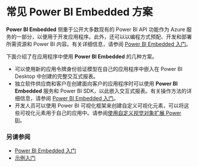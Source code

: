 <properties
   pageTitle="常见 Power BI Embedded 方案"
   description="常见 Power BI Embedded 方案"
   services="power-bi-embedded"
   documentationCenter=""
   authors="mgblythe"
   manager="mblythe"
   editor=""
   tags=""/>
<tags
   ms.service="power-bi-embedded"
   ms.devlang="NA"
   ms.topic="article"
   ms.tgt_pltfrm="NA"
   ms.workload="powerbi"
   ms.date="10/04/2016"
   ms.author="mblythe"
   wacn.date="02/06/2017"/>  


# 常见 Power BI Embedded 方案

**Power BI Embedded** 侧重于公开大多数现有的 Power BI API 功能作为 Azure 服务的一部分，以便用于开发应用程序。此外，还可以以编程方式预配、开发和部署所需资源和 Power BI 内容。有关详细信息，请参阅 [Power BI Embedded 入门](/documentation/articles/power-bi-embedded-get-started/)。

下面介绍了在应用程序中使用 **Power BI Embedded** 的几种方案。

- 可以使用新的应用令牌身份验证模型在自己的应用程序中嵌入在 Power BI Desktop 中创建的完整交互式报表。
- 独立软件供应商和客户在创建面向客户的应用程序时可以使用 **Power BI Embedded** 服务和 Power BI SDK，以此嵌入交互式报表。有关操作方法的详细信息，请参阅 [Power BI Embedded 入门](/documentation/articles/power-bi-embedded-get-started/)。
- 开发人员可以使用 Power BI 可视化框架来创建自定义可视化元素，可以将这些可视化元素用于自己的应用中。请参阅[使用自定义视觉对象扩展 Power BI](https://powerbi.microsoft.com/custom-visuals/)。

### 另请参阅

- [Power BI Embedded 入门](/documentation/articles/power-bi-embedded-get-started/)
- [示例入门](/documentation/articles/power-bi-embedded-get-started/)

<!---HONumber=Mooncake_1010_2016-->
